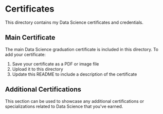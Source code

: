 # Certificates

This directory contains my Data Science certificates and credentials.

## Main Certificate

The main Data Science graduation certificate is included in this directory. To add your certificate:

1. Save your certificate as a PDF or image file
2. Upload it to this directory
3. Update this README to include a description of the certificate

## Additional Certifications

This section can be used to showcase any additional certifications or specializations related to Data Science that you've earned.